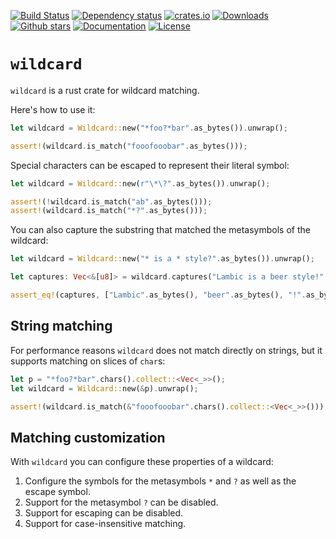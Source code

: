 [![Build Status](https://github.com/cloudflare/wildcard/workflows/CI/badge.svg)](https://github.com/cloudflare/wildcard/actions?query=workflow%3ACI)
[![Dependency status](https://deps.rs/repo/github/cloudflare/wildcard/status.svg)](https://deps.rs/repo/github/cloudflare/wildcard)
[![crates.io](https://img.shields.io/crates/v/wildcard.svg)](https://crates.io/crates/wildcard)
[![Downloads](https://img.shields.io/crates/d/wildcard.svg)](https://crates.io/crates/wildcard)
[![Github stars](https://img.shields.io/github/stars/cloudflare/wildcard.svg?logo=github)](https://github.com/cloudflare/wildcard/stargazers)
[![Documentation](https://docs.rs/wildcard/badge.svg)](https://docs.rs/wildcard/)
[![License](https://img.shields.io/crates/l/wildcard.svg)](./LICENSE)

# `wildcard`

<!-- cargo-rdme start -->

`wildcard` is a rust crate for wildcard matching.

Here's how to use it:

```rust
let wildcard = Wildcard::new("*foo?*bar".as_bytes()).unwrap();

assert!(wildcard.is_match("fooofooobar".as_bytes()));
```

Special characters can be escaped to represent their literal symbol:

```rust
let wildcard = Wildcard::new(r"\*\?".as_bytes()).unwrap();

assert!(!wildcard.is_match("ab".as_bytes()));
assert!(wildcard.is_match("*?".as_bytes()));
```

You can also capture the substring that matched the metasymbols of the wildcard:

```rust
let wildcard = Wildcard::new("* is a * style?".as_bytes()).unwrap();

let captures: Vec<&[u8]> = wildcard.captures("Lambic is a beer style!".as_bytes()).unwrap();

assert_eq!(captures, ["Lambic".as_bytes(), "beer".as_bytes(), "!".as_bytes()]);
```

## String matching

For performance reasons `wildcard` does not match directly on strings, but it supports matching
on slices of `char`s:

```rust
let p = "*foo?*bar".chars().collect::<Vec<_>>();
let wildcard = Wildcard::new(&p).unwrap();

assert!(wildcard.is_match(&"fooofooobar".chars().collect::<Vec<_>>()));
```

## Matching customization

With `wildcard` you can configure these properties of a wildcard:

1. Configure the symbols for the metasymbols `*` and `?` as well as the escape symbol.
2. Support for the metasymbol `?` can be disabled.
3. Support for escaping can be disabled.
4. Support for case-insensitive matching.

<!-- cargo-rdme end -->
